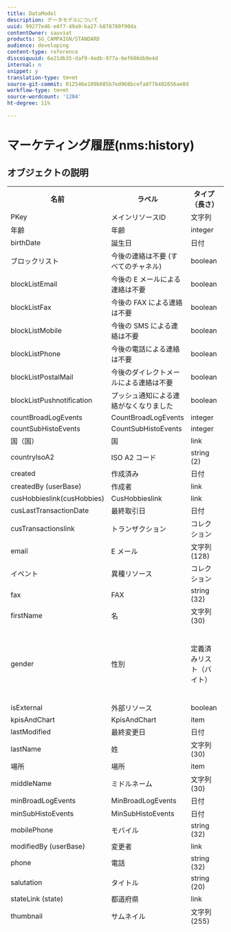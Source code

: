 ```yaml
---
title: DataModel
description: データモデルについて
uuid: 99277e46-e4f7-49a9-ba27-b878780f90da
contentOwner: sauviat
products: SG_CAMPAIGN/STANDARD
audience: developing
content-type: reference
discoiquuid: 6e21db35-daf9-4edb-977a-6ef606db0e4d
internal: n
snippet: y
translation-type: tm+mt
source-git-commit: 012546e109b085b7ed968bcefa8f76482656ae0d
workflow-type: tm+mt
source-wordcount: '1204'
ht-degree: 11%

---
```



# マーケティング履歴(nms:history)

## オブジェクトの説明

<table>
               <tr>
                  <th>名前</th>
                  <th>ラベル</th>
                  <th>タイプ（長さ）</th>
                  <th>列挙値</th>
               </tr>
               <tr>
                  <td>PKey</td>
                  <td>メインリソースID</td>
                  <td>文字列 </td>
                  <td> </td>
               </tr>
               <tr>
                  <td>年齢</td>
                  <td>年齢</td>
                  <td>integer </td>
                  <td> </td>
               </tr>
               <tr>
                  <td>birthDate</td>
                  <td>誕生日</td>
                  <td>日付 </td>
                  <td> </td>
               </tr>
               <tr>
                  <td>ブロックリスト</td>
                  <td>今後の連絡は不要 (すべてのチャネル)</td>
                  <td>boolean </td>
                  <td> </td>
               </tr>
               <tr>
                  <td>blockListEmail</td>
                  <td>今後の E メールによる連絡は不要</td>
                  <td>boolean </td>
                  <td> </td>
               </tr>
               <tr>
                  <td>blockListFax</td>
                  <td>今後の FAX による連絡は不要</td>
                  <td>boolean </td>
                  <td> </td>
               </tr>
               <tr>
                  <td>blockListMobile</td>
                  <td>今後の SMS による連絡は不要</td>
                  <td>boolean </td>
                  <td> </td>
               </tr>
               <tr>
                  <td>blockListPhone</td>
                  <td>今後の電話による連絡は不要</td>
                  <td>boolean </td>
                  <td> </td>
               </tr>
               <tr>
                  <td>blockListPostalMail</td>
                  <td>今後のダイレクトメールによる連絡は不要</td>
                  <td>boolean </td>
                  <td> </td>
               </tr>
               <tr>
                  <td>blockListPushnotification</td>
                  <td>プッシュ通知による連絡がなくなりました</td>
                  <td>boolean </td>
                  <td> </td>
               </tr>
               <tr>
                  <td>countBroadLogEvents</td>
                  <td>CountBroadLogEvents</td>
                  <td>integer </td>
                  <td> </td>
               </tr>
               <tr>
                  <td>countSubHistoEvents</td>
                  <td>CountSubHistoEvents</td>
                  <td>integer </td>
                  <td> </td>
               </tr>
               <tr>
                  <td>国（国）</td>
                  <td>国</td>
                  <td>link </td>
                  <td> </td>
               </tr>
               <tr>
                  <td>countryIsoA2</td>
                  <td>ISO A2 コード</td>
                  <td>string (2)</td>
                  <td> </td>
               </tr>
               <tr>
                  <td>created</td>
                  <td>作成済み</td>
                  <td>日付 </td>
                  <td> </td>
               </tr>
               <tr>
                  <td>createdBy (userBase)</td>
                  <td>作成者</td>
                  <td>link </td>
                  <td> </td>
               </tr>
               <tr>
                  <td>cusHobbieslink(cusHobbies)</td>
                  <td>CusHobbieslink</td>
                  <td>link </td>
                  <td> </td>
               </tr>
               <tr>
                  <td>cusLastTransactionDate</td>
                  <td>最終取引日</td>
                  <td>日付 </td>
                  <td> </td>
               </tr>
               <tr>
                  <td>cusTransactionslink</td>
                  <td>トランザクション</td>
                  <td>コレクション </td>
                  <td> </td>
               </tr>
               <tr>
                  <td>email</td>
                  <td>E メール</td>
                  <td>文字列(128)</td>
                  <td> </td>
               </tr>
               <tr>
                  <td>イベント</td>
                  <td>異種リソース</td>
                  <td>コレクション </td>
                  <td> </td>
               </tr>
               <tr>
                  <td>fax</td>
                  <td>FAX</td>
                  <td>string (32)</td>
                  <td> </td>
               </tr>
               <tr>
                  <td>firstName</td>
                  <td>名</td>
                  <td>文字列(30)</td>
                  <td> </td>
               </tr>
               <tr>
                  <td>gender</td>
                  <td>性別</td>
                  <td>定義済みリスト（バイト） </td>
                  <td>
                     <ul>
                        <li>未指定 — 不明 — 0</li>
                        <li>男性 — 男性 — 1</li>
                        <li>雌 — 雌 — 2</li>
                        <li>無効な値 — __Invalid_value__ - __Invalid_value__</li>
                     </ul>
                  </td>
               </tr>
               <tr>
                  <td>isExternal</td>
                  <td>外部リソース</td>
                  <td>boolean </td>
                  <td> </td>
               </tr>
               <tr>
                  <td>kpisAndChart</td>
                  <td>KpisAndChart</td>
                  <td>item </td>
                  <td> </td>
               </tr>
               <tr>
                  <td>lastModified</td>
                  <td>最終変更日</td>
                  <td>日付 </td>
                  <td> </td>
               </tr>
               <tr>
                  <td>lastName</td>
                  <td>姓</td>
                  <td>文字列(30)</td>
                  <td> </td>
               </tr>
               <tr>
                  <td>場所</td>
                  <td>場所</td>
                  <td>item </td>
                  <td> </td>
               </tr>
               <tr>
                  <td>middleName</td>
                  <td>ミドルネーム</td>
                  <td>文字列(30)</td>
                  <td> </td>
               </tr>
               <tr>
                  <td>minBroadLogEvents</td>
                  <td>MinBroadLogEvents</td>
                  <td>日付 </td>
                  <td> </td>
               </tr>
               <tr>
                  <td>minSubHistoEvents</td>
                  <td>MinSubHistoEvents</td>
                  <td>日付 </td>
                  <td> </td>
               </tr>
               <tr>
                  <td>mobilePhone</td>
                  <td>モバイル</td>
                  <td>string (32)</td>
                  <td> </td>
               </tr>
               <tr>
                  <td>modifiedBy (userBase)</td>
                  <td>変更者</td>
                  <td>link </td>
                  <td> </td>
               </tr>
               <tr>
                  <td>phone</td>
                  <td>電話</td>
                  <td>string (32)</td>
                  <td> </td>
               </tr>
               <tr>
                  <td>salutation</td>
                  <td>タイトル</td>
                  <td>string (20)</td>
                  <td> </td>
               </tr>
               <tr>
                  <td>stateLink (state)</td>
                  <td>都道府県</td>
                  <td>link </td>
                  <td> </td>
               </tr>
               <tr>
                  <td>thumbnail</td>
                  <td>サムネイル</td>
                  <td>文字列(255)</td>
                  <td> </td>
               </tr>
               <tr>
                  <td>timeZone</td>
                  <td>タイムゾーン</td>
                  <td>定義済みリスト（文字列） (64)</td>
                  <td>
                     <ul>
                        <li>(GMT-02:00)中央大西洋 — Atlantic_South_Georgia - Atlantic/South_Georgia</li>
                        <li>(GMT+02:00)アンマン — Asia_Amman — アジア/アンマン</li>
                        <li>(GMT-03:00)ブラジ — America_Sao_Paulo - America/Sao_Paulo</li>
                        <li>(GMT+06:00)アスタナ、ダッカ — Asia_Dhaka - Asia/Dhaka</li>
                        <li>(GMT+06:00)ノボシビルスク — Asia_Novosibirsk - Asia/Novosibirsk</li>
                        <li>(GMT+02:00)ウィンドウェク — Africa_Windhoek - Africa/Windhoek</li>
                        <li>(GMT+04:00)コーカサス、エレバン — Asia_Yerevan - Asia/Yerevan</li>
                        <li>(GMT-04:00)マナウス — America_Manaus - America/Manaus</li>
                        <li>(GMT+03:30)テヘラン — Asia_Tehran - Asia/Tehran</li>
                        <li>(GMT+12:00)オークランド、ウェリントン — Pacific_Auckland - Pacific/Auckland</li>
                        <li>(GMT+02:00)エルサレム — Asia_Jerusalem - Asia/Jerusalem</li>
                        <li>(GMT+03:00)モスクワ、セントペテルブルク、ボルゴグラード — Europe_Moscow - Europe/Moscow</li>
                        <li>(GMT+09:30)アデレイド — Australia_Adelaide - Australia/Adelaide</li>
                        <li>(GMT+10:00)キャンベラ、メルボルン、シドニー — Australia_Canberra - Australia/Canberra</li>
                        <li>(GMT+08:00)パース — オーストラリア_パース — オーストラリア/パース</li>
                        <li>(GMT+09:00)ヤクーツク — Asia_Yakutsk — アジア/ヤクーツク</li>
                        <li>(GMT-10:00) Hawai - Pacific_Honolulu - Pacific/Honolulu</li>
                        <li>(GMT+04:00)バクー — アジアバクー — アジア/バクー</li>
                        <li>(GMT+10:00)ウラジオストク — Asia_Vladivostok - Asia/Vladiostok</li>
                        <li>(GMT+09:00)ソウル — Asia_Seoul - Asia/Seoul</li>
                        <li>(GMT+01:00)サラエボ、スコプリエ、ソフィア、ワルシャワ、ザグレブ — Europe_Sarajevo - Europe/Sarajevo</li>
                        <li>(GMT+04:00)アブダビ、マスカット — Asia_Muscat - Asia/Muscat</li>
                        <li>(GMT+08:00)クアラルンプール、シンガポール — Asia_Kuala_Lumpur - Asia/Kuala_Lumpur</li>
                        <li>(GMT+09:00)大阪、札幌、東京 — Asia_Tokyo — アジア/東京</li>
                        <li>(GMT+10:00)ブリスベン — Australia_Brisbane - Australia/Brisbane</li>
                        <li>(GMT+05:30)スリジャヤワルデネプラ — Asia_Colombo - Asia/Colombo</li>
                        <li>(GMT+02:00)ハラレ、プレトリア — Africa_Harre - Africa/Harare</li>
                        <li>(GMT+08:00)Oulan-Bator - Asia_Ulan_Bator - Asia/Ulan_Bator</li>
                        <li>(GMT-02:00)グリニッジ標準時 — 2時間 — Gmt_m2 - Etc/GMT+2</li>
                        <li>(GMT-03:00)グリニッジ標準時 — 3時間 — Gmt_m3 - Etc/GMT+3</li>
                        <li>(GMT-01:00)グリニッジ標準時 — 1時間 — Gmt_m1 - Etc/GMT+1</li>
                        <li>(GMT-06:00)グリニッジ標準時 — 6時間 — Gmt_m6 - Etc/GMT+6</li>
                        <li>(GMT-07:00)グリニッジ標準時 — 7時間 — Gmt_m7 - Etc/GMT+7</li>
                        <li>(GMT-04:00)グリニッジ標準時 — 4時間 — Gmt_m4 - Etc/GMT+4</li>
                        <li>(GMT)カサブランカ — Africa_Casablanca - Africa/Casablanca</li>
                        <li>(GMT+05:30)コルカタ、チェンナイ、ムンバイ、ニューデリー — Asia_Kolkata - Asia/Kolkata</li>
                        <li>(GMT-11:00)グリニッジ標準時 — 11時間 — Gmt_m11 - Etc/GMT+11</li>
                        <li>(GMT-09:00)グリニッジ標準時 — 9時間 — Gmt_m9 - Etc/GMT+9</li>
                        <li>(GMT-03:30)ニューファンドランド — America_St_Johns - America/St_Johns</li>
                        <li>(GMT+03:00)グリニッジ標準時+ 3時間 — Gmt_p3 - Etc/GMT-3</li>
                        <li>(GMT-04:30)カラカス — America_Caracas - America/Caracas</li>
                        <li>(GMT+01:00)アムステルダム、ベルリン、ベルン、ローマ、ストックホルム、ウィーン — Europe_Berlin - Europe/Berlin</li>
                        <li>(GMT-07:00)チワワ、ラパス、マサトラン — America_Chihuahua - America/Chihuahua</li>
                        <li>(GMT+03:00)ナイロビ — Africa_Nairobi - Africa/Nairobi</li>
                        <li>(GMT-04:00)アスンシオン — America_Asuncion - America/Asuncion</li>
                        <li>(GMT+03:00)バグダッド — Asia_Baghdad - Asia/Baghdad</li>
                        <li>(GMT-10:00)グリニッジ標準時 — 10時間を引いた値 — Gmt_m10 - Etc/GMT+10</li>
                        <li>(GMT-03:00)グリーンランド — America_Godthab - America/Godthab</li>
                        <li>(GMT+02:00)ダマス — Asia_Damascus - Asia/Damascus</li>
                        <li>(GMT-11:00)サモア — Pacific_Samoa - Pacific/Samoa</li>
                        <li>(GMT-05:00)ボゴタ、リマ、キト — America_Bogota - America/Bogota</li>
                        <li>(GMT+01:00)ブリュッセル、コペンハーゲン、マドリード、パリ — Europe_Paris - Europe/Paris</li>
                        <li>(GMT+08:00)北京、重慶、香港、ウルムチ — Asia_Shangai - Asia/Shanghai</li>
                        <li>(GMT+12:00)フィジー — Pacific_Fiji — 太平洋/フィジー</li>
                        <li>(GMT+02:00)アテネ、イスタンブール、ミンスク — Europe_Athens - Europe/Athens</li>
                        <li>(GMT+04:00)トビリシ — Asia_Tbilisi - Asia/Tbilisi</li>
                        <li>無効な値 — __Invalid_value__ - __Invalid_value__</li>
                        <li>(GMT+05:45)カトマンズ — Asia_Katmandu - Asia/Katmandu</li>
                        <li>(GMT-05:00)インディアナ（東部） - America_Indianapolis - America/Indianapolis</li>
                        <li>(GMT-01:00)カーボベルデ諸島 — Atlantic_Cape_Verde - Atlantic/Cape_Verde</li>
                        <li>(GMT+04:00)ポートルイ — Indian_Mauritius - Indian/Mauritius</li>
                        <li>(GMT+08:00)台北 — Asia_Taipei - Asia/Taipei</li>
                        <li>(GMT+06:30)ラングーン — Asia_Rangoon - Asia/Rangoon</li>
                        <li>(GMT+11:00)マガダン、ソロモン諸島、ニューカレドニア — Pacific_Guadalcanal - Pacific/Guadalcanal</li>
                        <li>(GMT+02:00)カイロ — Africa_Cairo - Africa/Cairo</li>
                        <li>(GMT+05:00)イーカテリンブルク — Asia_Yekaterinburg - Asia/Yekaterinburg</li>
                        <li>(GMT+08:00)イルコーツク — Asia_Irkutsk - Asia/Irkutsk</li>
                        <li>(GMT+10:00)グアム、ポートモレスビー — Pacific_Guam - Pacific/Guam</li>
                        <li>(GMT-04:00)大西洋標準時（カナダ） — America_Halifax - America/Halifax</li>
                        <li>(GMT)グリニッジ標準時 — GMT - GMT</li>
                        <li>デフォルト — なし — なし</li>
                        <li>(GMT-04:00)ラパス — America_La_Paz - America/La_Paz</li>
                        <li>(GMT-06:00)グアダラハラ、メキシコ、モンテレイ — America_Mexico_City - America/Mexico_City</li>
                        <li>(GMT+09:30)ダーウィン — オーストラリア_ダーウィン — オーストラリア/ダーウィン</li>
                        <li>(GMT-05:00)東部（米国およびカナダ） — America_New_York - America/New_York</li>
                        <li>(GMT-05:00)グリニッジ標準時 — 5時間 — Gmt_m5 - Etc/GMT+5</li>
                        <li>(GMT+05:00)イスラマバード、カラチ、タケント — Asia_Karachi - Asia/Karachi</li>
                        <li>(GMT+03:00)Koweyut、Riyad - Asia_Riyadh - Asia/Riyadh</li>
                        <li>(GMT-08:00)グリニッジ標準時 — 8時間 — Gmt_m8 - Etc/GMT+8</li>
                        <li>(GMT-01:00)アゾレス諸島 — Atlantic_Azores - Atlantic/Azores</li>
                        <li>(GMT+07:00)バンコク、ハノイ、ジャカルタ — Asia_Bangkok - Asia/Bangkok</li>
                        <li>(GMT)モンロビア — Africa_Monrovia - Africa/Monrovia</li>
                        <li>(GMT-09:00)アラスカ — America_Anchorage - America/Anchorage</li>
                        <li>(GMT+01:00)ベオグラード、ブラチスラバ、ブダペスト、リュブリャナ、プラハ — Europe_Belgrade - Europe/Belgrade</li>
                        <li>(GMT)Reykjavik - Atlantic_Reykjavik - Atlantic/Reykjavik</li>
                        <li>(GMT+02:00)ブカレスト — Europe_Bucharest - Europe/Bucharest</li>
                        <li>(GMT+05:00)グリニッジ標準時+ 5時間 — Gmt_p5 - Etc/GMT-5</li>
                        <li>(GMT+04:00)グリニッジ標準時+ 4時間 — Gmt_p4 - Etc/GMT-4</li>
                        <li>(GMT+07:00)グリニッジ標準時+ 7時間 — Gmt_p7 - Etc/GMT-7</li>
                        <li>(GMT+06:00)グリニッジ標準時+ 6時間 — Gmt_p6 - Etc/GMT-6</li>
                        <li>(GMT+01:00)グリニッジ標準時+ 1時間 — Gmt_p1 - Etc/GMT-1</li>
                        <li>(GMT-08:00)太平洋（米国およびカナダ） — America_Los_Angeles - America/Los_Angeles</li>
                        <li>(GMT+02:00)グリニッジ標準時+ 2時間 — Gmt_p2 - Etc/GMT-2</li>
                        <li>(GMT+07:00)クラスノヤルスク — Asia_Krasnoyarsk - Asia/Krasnoyarsk</li>
                        <li>(GMT+09:00)グリニッジ標準時+ 9時間 — Gmt_p9 - Etc/GMT-9</li>
                        <li>(GMT+08:00)グリニッジ標準時+ 8時間 — Gmt_p8 - Etc/GMT-8</li>
                        <li>(GMT+10:00)ホバート — Australia_Hobart - Australia/Hobart</li>
                        <li>(GMT+13:00)ヌクアロファ — Pacific_Tongatapu - Pacific/Tongatapu</li>
                        <li>(GMT-06:00)中央アメリカ — America_Regina - America/Regina</li>
                        <li>(GMT-03:00)ブエノスアイレス、ケイエン、フォタレザ — America_Buenos_Aires - America/Buenos_Aires</li>
                        <li>(GMT-07:00)ロッキー山脈（米国およびカナダ） — America_Denver - America/Denver</li>
                        <li>(GMT+01:00)中央アフリカ — 西 — Africa_Luanda - Africa/Luanda</li>
                        <li>(GMT+02:00)ヘルシンキ、キエフ、リガ、ソフィア、タリン、ビルニウス — Europe_Helsinki - Europe/Helsinki</li>
                        <li>(GMT)グリニッジ標準時： ダブリン、エジンバラ、リスボン、ロンドン — Europe_London - Europe/London</li>
                        <li>(GMT-07:00)アリゾナ — America_Phoenix - America/Phoenix</li>
                        <li>(GMT+02:00)ベイルート — Asia_Beirut - Asia/Beirut</li>
                        <li>(GMT+04:30)カブール — Asia_Kabul — アジア/カブール</li>
                        <li>(GMT-06:00)センター（米国およびカナダ） — America_Chicago - America/Chicago</li>
                        <li>(GMT+11:00)グリニッジ標準時+ 11時間 — Gmt_p11 - Etc/GMT-11</li>
                        <li>(GMT+10:00)グリニッジ標準時+ 10時間 — Gmt_p10 - Etc/GMT-10</li>
                        <li>(GMT+13:00)グリニッジ標準時+ 13時間 — Gmt_p13 - Etc/GMT-13</li>
                        <li>(GMT+12:00)グリニッジ標準時+ 12時間 — Gmt_p12 - Etc/GMT-12</li>
                        <li>(GMT-04:00)サンティアゴ — America_Santiago - America/Santiago</li>
                        <li>(GMT-03:00)モンテビデオ — America_Montevideo - America/Montevideo</li>
                        <li>(GMT-04:00)クイアバ — America_Cuiaba - America/Cuiaba</li>
                     </ul>
                  </td>
               </tr>
               <tr>
                  <td>タイトル</td>
                  <td>プロファイル</td>
                  <td>文字列(255)</td>
                  <td> </td>
               </tr>
            </table>

## フィルター

誕生日（誕生日）

<table>
<tr>
<th>名前</th>
<th>タイプ</th>
</tr>
<tr>
<td>includeStart</td>
<td>boolean</td>
</tr>
<tr>
<td>previousUnitsValue</td>
<td>integer</td>
</tr>
<tr>
<td>nextUnitsValue</td>
<td>integer</td>
</tr>
<tr>
<td>endDay</td>
<td>日付</td>
</tr>
<tr>
<td>precision</td>
<td>定義済みリスト</td>
</tr>
<tr>
<td>relativeValue</td>
<td>文字列</td>
</tr>
<tr>
<td>ヶ月</td>
<td>日付</td>
</tr>
<tr>
<td>演算子</td>
<td>定義済みリスト</td>
</tr>
<tr>
<td>includeEnd</td>
<td>boolean</td>
</tr>
<tr>
<td>endMonth</td>
<td>日付</td>
</tr>
<tr>
<td>type</td>
<td>定義済みリスト</td>
</tr>
<tr>
<td>day</td>
<td>日付</td>
</tr>
</table>

電子メール別（電子メール別）

<table>
<tr>
<th>名前</th>
<th>タイプ</th>
</tr>
<tr>
<td>email</td>
<td>文字列</td>
</tr>
</table>

キー別(byKeysProfile)

<table>
<tr>
<th>名前</th>
<th>タイプ</th>
</tr>
<tr>
<td>email</td>
<td>文字列</td>
</tr>
</table>

名前または電子メール(byText)

<table>
<tr>
<th>名前</th>
<th>タイプ</th>
</tr>
<tr>
<td>テキスト</td>
<td>文字列</td>
</tr>
</table>

静的オーディエンス(byStaticAudience)

<table>
<tr>
<th>名前</th>
<th>タイプ</th>
</tr>
<tr>
<td>オーディエンス</td>
<td>link</td>
</tr>
</table>

クリック済み(hasClickedDelivery)

<table>
<tr>
<th>名前</th>
<th>タイプ</th>
</tr>
<tr>
<td>配信</td>
<td>link</td>
</tr>
</table>

開封済み(hasOpenedDelivery)

<table>
<tr>
<th>名前</th>
<th>タイプ</th>
</tr>
<tr>
<td>配信</td>
<td>link</td>
</tr>
</table>

プロファイル(プロファイル)

<table>
<tr>
<th>名前</th>
<th>タイプ</th>
</tr>
<tr>
<td>プロファイル</td>
<td>link</td>
</tr>
</table>

受信済み(hasReceivedDelivery)

<table>
<tr>
<th>名前</th>
<th>タイプ</th>
</tr>
<tr>
<td>配信</td>
<td>link</td>
</tr>
</table>

購読者（購読者）

<table>
<tr>
<th>名前</th>
<th>タイプ</th>
</tr>
<tr>
<td>サービス</td>
<td>link</td>
</tr>
</table>